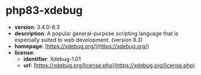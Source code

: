 # php83-xdebug

- **version**: 3.4.0-8.3
- **description**: A popular general-purpose scripting language that is especially suited to web development. (version 8.3)
- **homepage**: [https://xdebug.org/](https://xdebug.org/)
- **license**:
  - **identifier**: Xdebug-1.01
  - **url**: [https://xdebug.org/license.php](https://xdebug.org/license.php)

